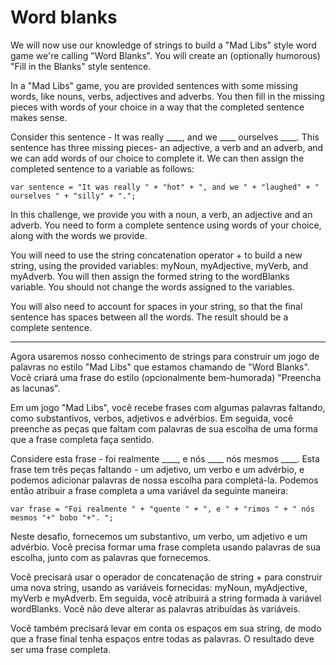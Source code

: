# Word blanks

We will now use our knowledge of strings to build a "Mad Libs" style word game we're calling "Word Blanks". You will create an (optionally humorous) "Fill in the Blanks" style sentence.

In a "Mad Libs" game, you are provided sentences with some missing words, like nouns, verbs, adjectives and adverbs. You then fill in the missing pieces with words of your choice in a way that the completed sentence makes sense.

Consider this sentence - It was really ____, and we ____ ourselves ____. This sentence has three missing pieces- an adjective, a verb and an adverb, and we can add words of our choice to complete it. We can then assign the completed sentence to a variable as follows:

`var sentence = "It was really " + "hot" + ", and we " + "laughed" + " ourselves " + "silly" + ".";`

In this challenge, we provide you with a noun, a verb, an adjective and an adverb. You need to form a complete sentence using words of your choice, along with the words we provide.

You will need to use the string concatenation operator + to build a new string, using the provided variables: myNoun, myAdjective, myVerb, and myAdverb. You will then assign the formed string to the wordBlanks variable. You should not change the words assigned to the variables.

You will also need to account for spaces in your string, so that the final sentence has spaces between all the words. The result should be a complete sentence.

---

Agora usaremos nosso conhecimento de strings para construir um jogo de palavras no estilo "Mad Libs" que estamos chamando de "Word Blanks". Você criará uma frase do estilo (opcionalmente bem-humorada) "Preencha as lacunas".

Em um jogo "Mad Libs", você recebe frases com algumas palavras faltando, como substantivos, verbos, adjetivos e advérbios. Em seguida, você preenche as peças que faltam com palavras de sua escolha de uma forma que a frase completa faça sentido.

Considere esta frase - foi realmente ____, e nós ____ nós mesmos ____. Esta frase tem três peças faltando - um adjetivo, um verbo e um advérbio, e podemos adicionar palavras de nossa escolha para completá-la. Podemos então atribuir a frase completa a uma variável da seguinte maneira:

`var frase = "Foi realmente " + "quente " + ", e " + "rimos " + " nós mesmos "+" bobo "+". ";`

Neste desafio, fornecemos um substantivo, um verbo, um adjetivo e um advérbio. Você precisa formar uma frase completa usando palavras de sua escolha, junto com as palavras que fornecemos.

Você precisará usar o operador de concatenação de string + para construir uma nova string, usando as variáveis ​​fornecidas: myNoun, myAdjective, myVerb e myAdverb. Em seguida, você atribuirá a string formada à variável wordBlanks. Você não deve alterar as palavras atribuídas às variáveis.

Você também precisará levar em conta os espaços em sua string, de modo que a frase final tenha espaços entre todas as palavras. O resultado deve ser uma frase completa.